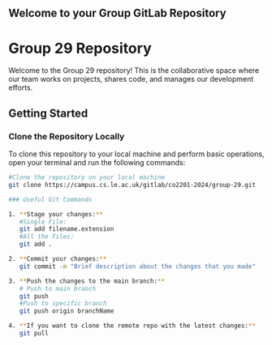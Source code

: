 ## Welcome to your Group GitLab Repository

# Group 29 Repository

Welcome to the Group 29 repository! This is the collaborative space where our team works on projects, shares code, and manages our development efforts.

## Getting Started

### Clone the Repository Locally

To clone this repository to your local machine and perform basic operations, open your terminal and run the following commands:

```bash
#Clone the repository on your local machine
git clone https://campus.cs.le.ac.uk/gitlab/co2201-2024/group-29.git

### Useful Git Commands

1. **Stage your changes:**
   #Single File:
   git add filename.extension
   #All the Files:
   git add .

2. **Commit your changes:**
   git commit -m "Brief description about the changes that you made"

3. **Push the changes to the main branch:**
   # Push to main branch
   git push
   #Push to specific branch
   git push origin branchName

4. **If you want to clone the remote repo with the latest changes:**
   git pull





```
